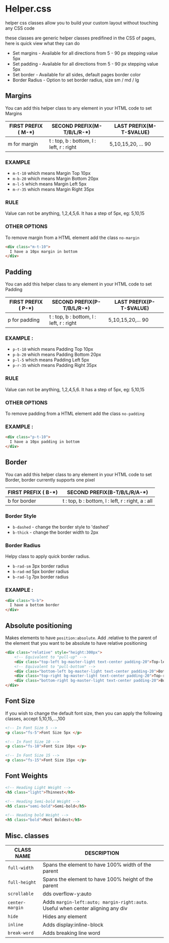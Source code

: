 Helper.css
========

helper css classes allow you to build your custom layout without touching any CSS code

these classes are generic helper classes predifined in the CSS of pages, here is quick view what they can do
  - Set margins - Available for all directions from 5 - 90 px stepping value 5px
  - Set padding - Available for all directions from 5 - 90 px stepping value 5px
  - Set border - Available for all sides, default pages border color
  - Border Radius - Option to set border radius, size sm / md / lg

## Margins

You can add this helper class to any element in your HTML code to set Margins

FIRST PREFIX ( M-*) | SECOND PREFIX(M-T/B/L/R-*) | LAST PREFIX(M-T-$VALUE)
|-------------------|-----------------------------|--------------------------|
m for margin |	t : top, b : bottom, l : left, r : right |	5,10,15,20, ... 90

### EXAMPLE
  - `m-t-10` which means Margin Top 10px
  - `m-b-20` which means Margin Bottom 20px
  - `m-l-5` which means Margin Left 5px
  - `m-r-35` which means Margin Right 35px

### RULE

Value can not be anything, 1,2,4,5,6. It has a step of 5px, eg: 5,10,15

### OTHER OPTIONS
To remove margin from a HTML element add the class `no-margin`

`````html
<div class="m-t-10">
  I have a 10px margin in bottom
</div>
`````


## Padding

You can add this helper class to any element in your HTML code to set Padding

FIRST PREFIX ( P-*) | SECOND PREFIX(P-T/B/L/R-*) |	LAST PREFIX(P-T-$VALUE)
|-------------------|-----------------------------|--------------------------|
p for padding |	t : top, b : bottom, l : left, r : right |	5,10,15,20,... 90

### EXAMPLE :

  - `p-t-10` which means Padding Top 10px
  - `p-b-20` which means Padding Bottom 20px
  - `p-l-5` which means Padding Left 5px
  - `p-r-35` which means Padding Right 35px

### RULE
Value can not be anything, 1,2,4,5,6. It has a step of 5px, eg: 5,10,15

### OTHER OPTIONS
To remove padding from a HTML element add the class `no-padding`

### EXAMPLE :

`````html
<div class="p-t-10">
  I have a 10px padding in bottom
</div>
`````

## Border

You can add this helper class to any element in your HTML code to set Border, border currently supports one pixel

FIRST PREFIX ( B-*)	| SECOND PREFIX(B-T/B/L/R/A-*)
|-------------------|-----------------------------|
b for border | t : top, b : bottom, l : left, r : right, a : all

### Border Style
  - `b-dashed` - change the border style to 'dashed'
  - `b-thick` - change the border width to 2px

### Border Radius

Helpy class to apply quick border radius.
  - `b-rad-sm` 3px border radius
  - `b-rad-md` 5px border radius
  - `b-rad-lg` 7px border radius

### EXAMPLE :

`````html
<div class="b-b">
  I have a bottom border
</div>
`````

## Absolute positioning

Makes elements to have `position:absolute`. Add .relative to the parent of the element
that you want to be absolute to have relative positioning

````html
<div class="relative" style="height:300px">
    <!-- Equivalent to "pull-up" -->
    <div class="top-left bg-master-light text-center padding-20">Top-left</div>
    <!-- Equivalent to "pull-bottom" -->
    <div class="bottom-left bg-master-light text-center padding-20">Bottom-left</div>
    <div class="top-right bg-master-light text-center padding-20">Top-right</div>
    <div class="bottom-right bg-master-light text-center padding-20">Bottom-right</div>
</div>
````

## Font Size

If you wish to change the default font size, then you can apply the following classes,
accept 5,10,15,...,100

`````html
<!-- In Font Size 5 -->
<p class="fs-5">Font Size 5px </p>

<!-- In Font Size 10 -->
<p class="fs-10">Font Size 10px </p>

<!-- In Font Size 15 -->
<p class="fs-15">Font Size 15px </p>
`````

## Font Weights

````html
<!-- Heading Light Weight -->
<h5 class="light">Thinnest</h5>

<!-- Heading Semi-bold Weight -->
<h5 class="semi-bold">Semi-bold</h5>

<!-- Heading bold Weight -->
<h5 class="bold">Most Boldest</h5>
````

## Misc. classes

CLASS NAME | DESCRIPTION
|----------|------------|
`full-width` | Spans the element to have 100% width of the parent
`full-height` | Spans the element to have 100% height of the parent
`scrollable` | dds overflow-y:auto
`center-margin` | Adds `margin-left:auto; margin-right:auto`. Useful when center aligning any div
`hide` | Hides any element
`inline` | Adds display:inline-block
`break-word`| Adds breaking line word
